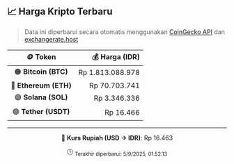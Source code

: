 

<!-- HARGA_KRIPTO -->
## 📈 Harga Kripto Terbaru

> Data ini diperbarui secara otomatis menggunakan [CoinGecko API](https://www.coingecko.com/) dan [exchangerate.host](https://exchangerate.host/)

<div align="center">

| 🪙 Token | 💰 Harga (IDR) |
|:------:|---------------:|
| 🟠 **Bitcoin (BTC)**   | Rp 1.813.088.978 |
| 🔵 **Ethereum (ETH)**  | Rp 70.703.741 |
| 🟣 **Solana (SOL)**    | Rp 3.346.336 |
| 🟢 **Tether (USDT)**   | Rp 16.466 |

---

💱 **Kurs Rupiah (USD → IDR)**: Rp 16.463

🕒 <sub>Terakhir diperbarui: 5/9/2025, 01.52.13</sub>

</div>
<!-- /HARGA_KRIPTO -->